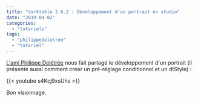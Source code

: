 ```yaml
---
title: "darktable 2.6.2 : Développement d'un portrait en studio"
date: "2019-04-02"
categories: 
  - "tutoriels"
tags: 
  - "philippedeletree"
  - "tutoriel"
---
```


[L'ami Philippe Delétrée](https://www.youtube.com/channel/UCyuC63yBPP5vteLZ-l7T8OA) nous fait partagé le développement d'un portrait (il présente aussi comment créer un pré-réglage conditionnel et un dtStyle) : 

{{< youtube s4Kcj9xsUhs >}}

Bon visionnage.
